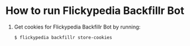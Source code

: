 # How to run Flickypedia Backfillr Bot

1.  Get cookies for Flickypedia Backfillr Bot by running:

    ```console
    $ flickypedia backfillr store-cookies
    ```